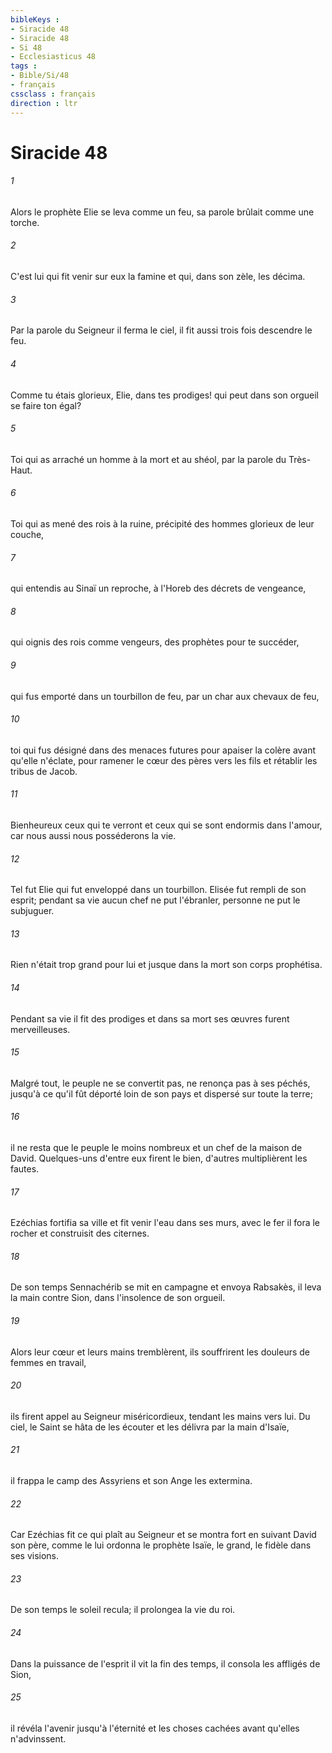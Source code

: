 ```yaml
---
bibleKeys : 
- Siracide 48
- Siracide 48
- Si 48
- Ecclesiasticus 48
tags : 
- Bible/Si/48
- français
cssclass : français
direction : ltr
---
```


# Siracide 48

###### 1
Alors le prophète Elie se leva comme un feu, sa parole brûlait comme une torche.
###### 2
C'est lui qui fit venir sur eux la famine et qui, dans son zèle, les décima.
###### 3
Par la parole du Seigneur il ferma le ciel, il fit aussi trois fois descendre le feu.
###### 4
Comme tu étais glorieux, Elie, dans tes prodiges! qui peut dans son orgueil se faire ton égal?
###### 5
Toi qui as arraché un homme à la mort et au shéol, par la parole du Très-Haut.
###### 6
Toi qui as mené des rois à la ruine, précipité des hommes glorieux de leur couche,
###### 7
qui entendis au Sinaï un reproche, à l'Horeb des décrets de vengeance,
###### 8
qui oignis des rois comme vengeurs, des prophètes pour te succéder,
###### 9
qui fus emporté dans un tourbillon de feu, par un char aux chevaux de feu,
###### 10
toi qui fus désigné dans des menaces futures pour apaiser la colère avant qu'elle n'éclate, pour ramener le cœur des pères vers les fils et rétablir les tribus de Jacob.
###### 11
Bienheureux ceux qui te verront et ceux qui se sont endormis dans l'amour, car nous aussi nous posséderons la vie.
###### 12
Tel fut Elie qui fut enveloppé dans un tourbillon. Elisée fut rempli de son esprit; pendant sa vie aucun chef ne put l'ébranler, personne ne put le subjuguer.
###### 13
Rien n'était trop grand pour lui et jusque dans la mort son corps prophétisa.
###### 14
Pendant sa vie il fit des prodiges et dans sa mort ses œuvres furent merveilleuses.
###### 15
Malgré tout, le peuple ne se convertit pas, ne renonça pas à ses péchés, jusqu'à ce qu'il fût déporté loin de son pays et dispersé sur toute la terre;
###### 16
il ne resta que le peuple le moins nombreux et un chef de la maison de David. Quelques-uns d'entre eux firent le bien, d'autres multiplièrent les fautes.
###### 17
Ezéchias fortifia sa ville et fit venir l'eau dans ses murs, avec le fer il fora le rocher et construisit des citernes.
###### 18
De son temps Sennachérib se mit en campagne et envoya Rabsakès, il leva la main contre Sion, dans l'insolence de son orgueil.
###### 19
Alors leur cœur et leurs mains tremblèrent, ils souffrirent les douleurs de femmes en travail,
###### 20
ils firent appel au Seigneur miséricordieux, tendant les mains vers lui. Du ciel, le Saint se hâta de les écouter et les délivra par la main d'Isaïe,
###### 21
il frappa le camp des Assyriens et son Ange les extermina.
###### 22
Car Ezéchias fit ce qui plaît au Seigneur et se montra fort en suivant David son père, comme le lui ordonna le prophète Isaïe, le grand, le fidèle dans ses visions.
###### 23
De son temps le soleil recula; il prolongea la vie du roi.
###### 24
Dans la puissance de l'esprit il vit la fin des temps, il consola les affligés de Sion,
###### 25
il révéla l'avenir jusqu'à l'éternité et les choses cachées avant qu'elles n'advinssent.

